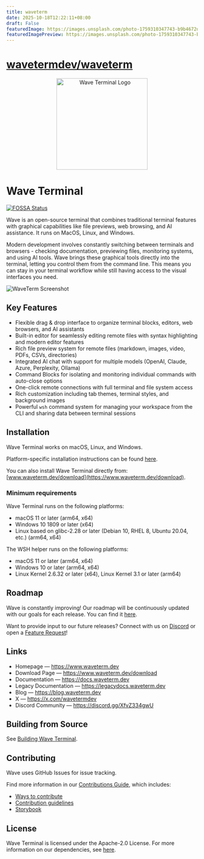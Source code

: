 ```yaml
---
title: waveterm
date: 2025-10-18T12:22:11+08:00
draft: False
featuredImage: https://images.unsplash.com/photo-1759310347743-b9b4672d20d1?ixid=M3w0NjAwMjJ8MHwxfHJhbmRvbXx8fHx8fHx8fDE3NjA3NjEyMDd8&ixlib=rb-4.1.0
featuredImagePreview: https://images.unsplash.com/photo-1759310347743-b9b4672d20d1?ixid=M3w0NjAwMjJ8MHwxfHJhbmRvbXx8fHx8fHx8fDE3NjA3NjEyMDd8&ixlib=rb-4.1.0
---
```


# [wavetermdev/waveterm](https://github.com/wavetermdev/waveterm)

<p align="center">
  <a href="https://www.waveterm.dev">
	<picture>
		<source media="(prefers-color-scheme: dark)" srcset="./assets/wave-dark.png">
		<source media="(prefers-color-scheme: light)" srcset="./assets/wave-light.png">
		<img alt="Wave Terminal Logo" src="./assets/wave-light.png" width="240">
	</picture>
  </a>
  <br/>
</p>

# Wave Terminal

[![FOSSA Status](https://app.fossa.com/api/projects/git%2Bgithub.com%2Fwavetermdev%2Fwaveterm.svg?type=shield)](https://app.fossa.com/projects/git%2Bgithub.com%2Fwavetermdev%2Fwaveterm?ref=badge_shield)

Wave is an open-source terminal that combines traditional terminal features with graphical capabilities like file previews, web browsing, and AI assistance. It runs on MacOS, Linux, and Windows.

Modern development involves constantly switching between terminals and browsers - checking documentation, previewing files, monitoring systems, and using AI tools. Wave brings these graphical tools directly into the terminal, letting you control them from the command line. This means you can stay in your terminal workflow while still having access to the visual interfaces you need.

![WaveTerm Screenshot](./assets/wave-screenshot.webp)

## Key Features

- Flexible drag & drop interface to organize terminal blocks, editors, web browsers, and AI assistants
- Built-in editor for seamlessly editing remote files with syntax highlighting and modern editor features
- Rich file preview system for remote files (markdown, images, video, PDFs, CSVs, directories)
- Integrated AI chat with support for multiple models (OpenAI, Claude, Azure, Perplexity, Ollama)
- Command Blocks for isolating and monitoring individual commands with auto-close options
- One-click remote connections with full terminal and file system access
- Rich customization including tab themes, terminal styles, and background images
- Powerful `wsh` command system for managing your workspace from the CLI and sharing data between terminal sessions

## Installation

Wave Terminal works on macOS, Linux, and Windows.

Platform-specific installation instructions can be found [here](https://docs.waveterm.dev/gettingstarted).

You can also install Wave Terminal directly from: [www.waveterm.dev/download](https://www.waveterm.dev/download).

### Minimum requirements

Wave Terminal runs on the following platforms:

- macOS 11 or later (arm64, x64)
- Windows 10 1809 or later (x64)
- Linux based on glibc-2.28 or later (Debian 10, RHEL 8, Ubuntu 20.04, etc.) (arm64, x64)

The WSH helper runs on the following platforms:

- macOS 11 or later (arm64, x64)
- Windows 10 or later (arm64, x64)
- Linux Kernel 2.6.32 or later (x64), Linux Kernel 3.1 or later (arm64)

## Roadmap

Wave is constantly improving! Our roadmap will be continuously updated with our goals for each release. You can find it [here](./ROADMAP.md).

Want to provide input to our future releases? Connect with us on [Discord](https://discord.gg/XfvZ334gwU) or open a [Feature Request](https://github.com/wavetermdev/waveterm/issues/new/choose)!

## Links

- Homepage &mdash; https://www.waveterm.dev
- Download Page &mdash; https://www.waveterm.dev/download
- Documentation &mdash; https://docs.waveterm.dev
- Legacy Documentation &mdash; https://legacydocs.waveterm.dev
- Blog &mdash; https://blog.waveterm.dev
- X &mdash; https://x.com/wavetermdev
- Discord Community &mdash; https://discord.gg/XfvZ334gwU

## Building from Source

See [Building Wave Terminal](BUILD.md).

## Contributing

Wave uses GitHub Issues for issue tracking.

Find more information in our [Contributions Guide](CONTRIBUTING.md), which includes:

- [Ways to contribute](CONTRIBUTING.md#contributing-to-wave-terminal)
- [Contribution guidelines](CONTRIBUTING.md#before-you-start)
- [Storybook](https://docs.waveterm.dev/storybook)

## License

Wave Terminal is licensed under the Apache-2.0 License. For more information on our dependencies, see [here](./ACKNOWLEDGEMENTS.md).
